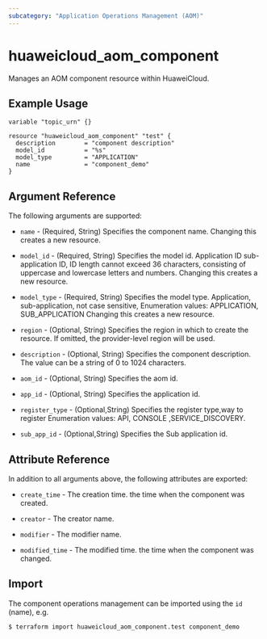 ```yaml
---
subcategory: "Application Operations Management (AOM)"
---
```


# huaweicloud_aom_component

Manages an AOM component resource within HuaweiCloud.

## Example Usage

```hcl
variable "topic_urn" {}

resource "huaweicloud_aom_component" "test" {
  description        = "component description"
  model_id           = "%s"
  model_type         = "APPLICATION"
  name               = "component_demo"
}
```

## Argument Reference

The following arguments are supported:

* `name` - (Required, String) Specifies the component name.
  Changing this creates a new resource.

* `model_id` - (Required, String) Specifies the model id. Application ID
  sub-application ID, ID length cannot exceed 36 characters, consisting of uppercase and lowercase letters and numbers.
  Changing this creates a new resource.

* `model_type` - (Required, String) Specifies the model type. Application, sub-application,
  not case sensitive, Enumeration values: APPLICATION, SUB_APPLICATION
  Changing this creates a new resource.

* `region` - (Optional, String) Specifies the region in which to create the resource.
  If omitted, the provider-level region will be used.

* `description` - (Optional, String) Specifies the component description.
  The value can be a string of 0 to 1024 characters.

* `aom_id` - (Optional, String) Specifies the aom id.

* `app_id` - (Optional, String) Specifies the application id.

* `register_type` - (Optional,String) Specifies the register type,way to register
  Enumeration values: API, CONSOLE ,SERVICE_DISCOVERY.

* `sub_app_id` - (Optional,String) Specifies the Sub application id.

## Attribute Reference

In addition to all arguments above, the following attributes are exported:

* `create_time` - The creation time. the time when the component was created.

* `creator` - The creator name.

* `modifier` - The modifier name.

* `modified_time` - The modified time. the time when the component was changed.

## Import

The component operations management can be imported using the `id` (name), e.g.

```bash
$ terraform import huaweicloud_aom_component.test component_demo
```
